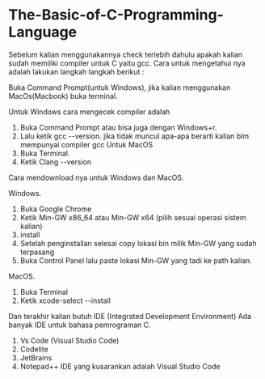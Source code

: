 # The-Basic-of-C-Programming-Language

Sebelum kalian menggunakannya check terlebih dahulu apakah kalian sudah memiliki compiler untuk C yaitu gcc.
Cara untuk mengetahui nya adalah lakukan langkah langkah berikut :

Buka Command Prompt(untuk Windows), jika kalian menggunakan MacOs(Macbook) buka terminal.

Untuk Windows cara mengecek compiler adalah
1. Buka Command Prompt atau bisa juga dengan Windows+r.
2. Lalu ketik gcc --version.
jika tidak muncul apa-apa berarti kalian blm mempunyai compiler gcc
Untuk MacOS
1. Buka Terminal.
2. Ketik Clang --version

Cara mendownload nya untuk Windows dan MacOS.

Windows.
1. Buka Google Chrome
2. Ketik Min-GW x86_64 atau Min-GW x64 (pilih sesuai operasi sistem kalian)
3. install 
4. Setelah penginstallan selesai copy lokasi bin milik Min-GW yang sudah terpasang
5. Buka Control Panel lalu paste lokasi Min-GW yang tadi ke path kalian.

MacOS.
1. Buka Terminal
2. Ketik xcode-select --install

Dan terakhir kalian butuh IDE (Integrated Development Environment)
Ada banyak IDE untuk bahasa pemrograman C.
1. Vs Code (Visual Studio Code)
2. Codelite
3. JetBrains
4. Notepad++
IDE yang kusarankan adalah Visual Studio Code
